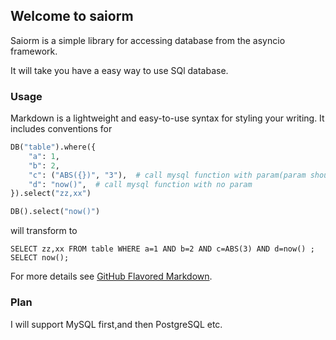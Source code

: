 ## Welcome to saiorm

Saiorm is a simple library for accessing database from the asyncio framework.

It will take you have a easy way to use SQl database. 

### Usage

Markdown is a lightweight and easy-to-use syntax for styling your writing. It includes conventions for

```python
DB("table").where({
    "a": 1,
    "b": 2,
    "c": ("ABS({})", "3"),  # call mysql function with param(param should be str)
    "d": "now()",  # call mysql function with no param
}).select("zz,xx")

DB().select("now()")
```

will transform to

```mysql
SELECT zz,xx FROM table WHERE a=1 AND b=2 AND c=ABS(3) AND d=now() ;
SELECT now();
```

For more details see [GitHub Flavored Markdown](https://guides.github.com/features/mastering-markdown/).

### Plan

I will support MySQL first,and then PostgreSQL etc.



